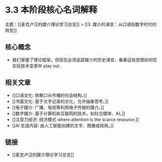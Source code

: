 # 3.3 本阶段核心名词解释

主题：[[麦克卢汉的媒介理论学习总览]] > [[3. 媒介的演变：从口语到数字时代的转型]]

## 核心概念

- 我们掌握了理论框架，但现在必须追踪媒介的历史演变，看看这些思想如何在实际技术变革中 play out.

## 相关文章

- [[口语文化: 依赖口头传播的社会结构。]]
- [[书面文化: 基于文字记录的文化，允许抽象思考。]]
- [[电子媒介: 广播、电视等利用电子传输的媒介。]]
- [[数字媒介: 基于计算机和互联网的技术，如社交媒体、AI。]]
- [[注意力经济: 经济模式 where attention is the scarce resource.]]
- [[AI 生成内容: 由人工智能创建的文字、图像或视频。]]

## 链接

- [[麦克卢汉的媒介理论学习总览]]

